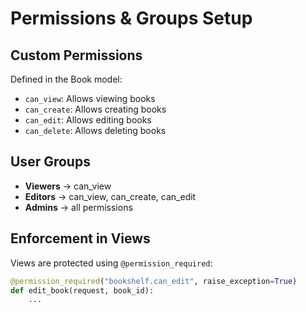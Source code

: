 # Permissions & Groups Setup

## Custom Permissions
Defined in the Book model:

- `can_view`: Allows viewing books
- `can_create`: Allows creating books
- `can_edit`: Allows editing books
- `can_delete`: Allows deleting books

## User Groups
- **Viewers** → can_view
- **Editors** → can_view, can_create, can_edit
- **Admins** → all permissions

## Enforcement in Views
Views are protected using `@permission_required`:

```python
@permission_required("bookshelf.can_edit", raise_exception=True)
def edit_book(request, book_id):
    ...
